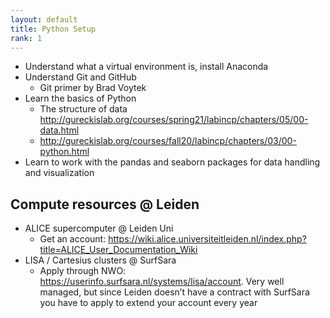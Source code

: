 ```yaml
---
layout: default
title: Python Setup
rank: 1
---
```


* Understand what a virtual environment is, install Anaconda
* Understand Git and GitHub
  * Git primer by Brad Voytek
* Learn the basics of Python
  * The structure of data http://gureckislab.org/courses/spring21/labincp/chapters/05/00-data.html
  * http://gureckislab.org/courses/fall20/labincp/chapters/03/00-python.html
* Learn to work with the pandas and seaborn packages for data handling and visualization


## Compute resources @ Leiden
- ALICE supercomputer @ Leiden Uni
  - Get an account: https://wiki.alice.universiteitleiden.nl/index.php?title=ALICE_User_Documentation_Wiki
- LISA / Cartesius clusters @ SurfSara
  - Apply through NWO: https://userinfo.surfsara.nl/systems/lisa/account. Very well managed, but since Leiden doesn’t have a contract with SurfSara you have to apply to extend your account every year